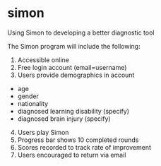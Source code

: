 # simon
Using Simon to developing a better diagnostic tool

The Simon program will include the following:

1. Accessible online
2. Free login account (email=username)
3. Users provide demographics in account
  * age
  * gender
  * nationality
  * diagnosed learning disability (specify)
  * diagnosed brain injury (specify)
4. Users play Simon
5. Progress bar shows 10 completed rounds
6. Scores recorded to track rate of improvement
7. Users encouraged to return via email
